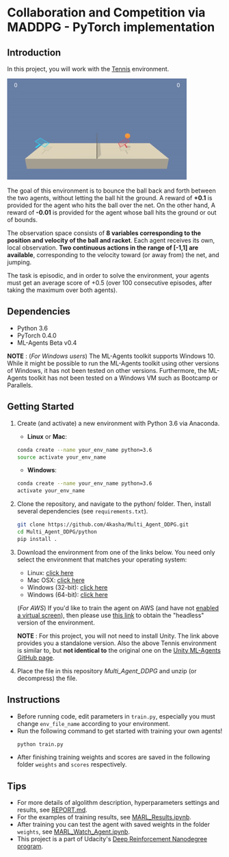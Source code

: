 [//]: # (Image References)

[image1]: media/Tennis_early.gif "Trained Agent"

# Collaboration and Competition via MADDPG - PyTorch implementation

## Introduction

In this project, you will work with the [Tennis](https://github.com/Unity-Technologies/ml-agents/blob/master/docs/Learning-Environment-Examples.md#tennis) environment.

![Trained Agent][image1]

The goal of this environment is to bounce the ball back and forth between the two agents, without letting the ball hit the ground.
A reward of **+0.1** is provided for the agent who hits the ball over the net. On the other hand, A reward of **-0.01** is provided for the agent whose ball hits the ground or out of bounds. 

The observation space consists of **8 variables corresponding to the position and velocity of the ball and racket**. Each agent receives its own, local observation. **Two continuous actions in the range of [-1,1] are available**, corresponding to the velocity toward (or away from) the net, and jumping. 

The task is episodic, and in order to solve the environment, your agents must get an average score of +0.5 (over 100 consecutive episodes, after taking the maximum over both agents). 

## Dependencies

- Python 3.6
- PyTorch 0.4.0
- ML-Agents Beta v0.4

**NOTE** : (_For Windows users_) The ML-Agents toolkit supports Windows 10. While it might be possible to run the ML-Agents toolkit using other versions of Windows, it has not been tested on other versions. Furthermore, the ML-Agents toolkit has not been tested on a Windows VM such as Bootcamp or Parallels.

## Getting Started

1. Create (and activate) a new environment with Python 3.6 via Anaconda.

	- __Linux__ or __Mac__: 
	```bash
	conda create --name your_env_name python=3.6
	source activate your_env_name
	```
	- __Windows__: 
	```bash
	conda create --name your_env_name python=3.6 
	activate your_env_name
	```

2. Clone the repository, and navigate to the python/ folder. Then, install several dependencies (see `requirements.txt`).
    ```bash
    git clone https://github.com/4kasha/Multi_Agent_DDPG.git
    cd Multi_Agent_DDPG/python
    pip install .
    ```

3. Download the environment from one of the links below. You need only select the environment that matches your operating system:
    - Linux: [click here](https://s3-us-west-1.amazonaws.com/udacity-drlnd/P3/Tennis/Tennis_Linux.zip)
    - Mac OSX: [click here](https://s3-us-west-1.amazonaws.com/udacity-drlnd/P3/Tennis/Tennis.app.zip)
    - Windows (32-bit): [click here](https://s3-us-west-1.amazonaws.com/udacity-drlnd/P3/Tennis/Tennis_Windows_x86.zip)
    - Windows (64-bit): [click here](https://s3-us-west-1.amazonaws.com/udacity-drlnd/P3/Tennis/Tennis_Windows_x86_64.zip)
    
    (_For AWS_) If you'd like to train the agent on AWS (and have not [enabled a virtual screen](https://github.com/Unity-Technologies/ml-agents/blob/master/docs/Training-on-Amazon-Web-Service.md)), then please use [this link](https://s3-us-west-1.amazonaws.com/udacity-drlnd/P3/Tennis/Tennis_Linux_NoVis.zip) to obtain the "headless" version of the environment.

    **NOTE** : For this project, you will not need to install Unity. The link above provides you a standalone version. Also the above Tennis environment is similar to, but **not identical to** the original one on the [Unity ML-Agents GitHub page](https://github.com/Unity-Technologies/ml-agents/blob/master/docs/Learning-Environment-Examples.md#tennis).

4. Place the file in this repository _Multi_Agent_DDPG_ and unzip (or decompress) the file.

## Instructions

- Before running code, edit parameters in `train.py`, especially you must change `env_file_name` according to your environment.
- Run the following command to get started with training your own agents!
    ```bash
    python train.py
    ```
- After finishing training weights and scores are saved in the following folder `weights` and `scores` respectively. 

## Tips

- For more details of algolithm description, hyperparameters settings and results, see [REPORT.md](REPORT.md).
- For the examples of training results, see [MARL_Results.ipynb](MARL_Results.ipynb).
- After training you can test the agent with saved weights in the folder `weights`, see [MARL_Watch_Agent.ipynb](MARL_Watch_Agent.ipynb). 
- This project is a part of Udacity's [Deep Reinforcement Nanodegree program](https://www.udacity.com/course/deep-reinforcement-learning-nanodegree--nd893).